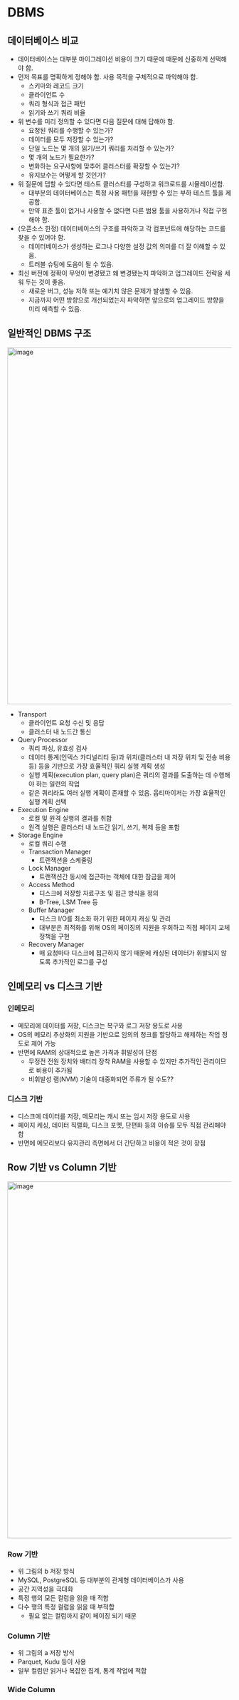 # DBMS

## 데이터베이스 비교

- 데이터베이스는 대부분 마이그레이션 비용이 크기 때문에 때문에 신중하게 선택해야 함.
- 먼저 목표를 명확하게 정해야 함. 사용 목적을 구체적으로 파악해야 함.
  - 스키마와 레코드 크기
  - 클라이언트 수
  - 쿼리 형식과 접근 패턴
  - 읽기와 쓰기 쿼리 비율
- 위 변수를 미리 정의할 수 있다면 다음 질문에 대해 답해야 함.
  - 요청된 쿼리를 수행할 수 있는가?
  - 데이터를 모두 저장할 수 있는가?
  - 단일 노드는 몇 개의 읽기/쓰기 쿼리를 처리할 수 있는가?
  - 몇 개의 노드가 필요한가?
  - 변화하는 요구사항에 맞추어 클러스터를 확장할 수 있는가?
  - 유지보수는 어떻게 할 것인가?
- 위 질문에 댑할 수 있다면 테스트 클러스터를 구성하고 워크로드를 시뮬레이션함.
  - 대부분의 데이터베이스는 특정 사용 패턴을 재현할 수 있는 부하 테스트 툴을 제공함.
  - 만약 표준 툴이 없거나 사용할 수 없다면 다른 범용 툴을 사용하거나 직접 구현해야 함.
- (오픈소스 한정) 데이터베이스의 구조를 파악하고 각 컴포넌트에 해당하는 코드를 찾을 수 있어야 함.
  - 데이터베이스가 생성하는 로그나 다양한 설정 값의 의미를 더 잘 이해할 수 있음.
  - 트러블 슈팅에 도움이 될 수 있음.
- 최신 버전에 정확이 무엇이 변경됐고 왜 변경됐는지 파악하고 업그레이드 전략을 세워 두는 것이 좋음.
  - 새로운 버그, 성능 저하 또는 예기치 않은 문제가 발생할 수 있음.
  - 지금까지 어떤 방향으로 개선되었는지 파악하면 앞으로의 업그레이드 방향을 미리 예측할 수 있음.

## 일반적인 DBMS 구조 

<img height="800" alt="image" src="https://user-images.githubusercontent.com/44857109/214763977-b9174d6c-a646-470d-83a1-8c5dd9ecc763.png">

- Transport
  - 클라이언트 요청 수신 및 응답
  - 클러스터 내 노드간 통신
- Query Processor
  - 쿼리 파싱, 유효성 검사
  - 데이터 통계(인덱스 카디널리티 등)과 위치(클러스터 내 저장 위치 및 전송 비용 등) 등을 기반으로 가장 효율적인 쿼리 실행 계획 생성
  - 실행 계획(execution plan, query plan)은 쿼리의 결과를 도출하는 데 수행해야 하는 일련의 작업
  - 같은 쿼리라도 여러 실행 게획이 존재할 수 있음. 옵티마이저는 가장 효율적인 실행 계획 선택 
- Execution Engine
  - 로컬 및 원격 실행의 결과를 취합
  - 원격 실행은 클러스터 내 노드간 읽기, 쓰기, 복제 등을 포함
- Storage Engine
  - 로컬 쿼리 수행
  - Transaction Manager
    - 트랜잭션을 스케줄링
  - Lock Manager
    - 트랜잭션간 동시에 접근하는 객체에 대한 잠금을 제어
  - Access Method
    - 디스크에 저장할 자료구조 및 접근 방식을 정의
    - B-Tree, LSM Tree 등 
  - Buffer Manager
    - 디스크 I/O를 최소화 하기 위한 페이지 캐싱 및 관리
    - 대부분은 최적화를 위해 OS의 페이징의 지원을 우회하고 직접 페이지 교체 정책을 구현
  - Recovery Manager
    - 매 요청마다 디스크에 접근하지 않기 때문에 캐싱된 데이터가 휘발되지 않도록 추가적인 로그를 구성

## 인메모리 vs 디스크 기반

### 인메모리

- 메모리에 데이터를 저장, 디스크는 복구와 로그 저장 용도로 사용
- OS의 메모리 추상화의 지원을 기반으로 임의의 청크를 할당하고 해제하는 작업 정도로 제어 가능
- 반면에 RAM의 상대적으로 높은 가격과 휘발성이 단점
  - 무정전 전원 장치와 배터리 장착 RAM을 사용할 수 있지만 추가적인 관리이므로 비용이 추가됨
  - 비휘발성 램(NVM) 기술이 대중화되면 주류가 될 수도??

### 디스크 기반

- 디스크에 데이터를 저장, 메모리는 캐시 또는 임시 저장 용도로 사용
- 페이지 케싱, 데이터 직렬화, 디스크 포멧, 단편화 등의 이슈를 모두 직접 관리해야 함
- 반면에 메모리보다 유지관리 측면에서 더 간단하고 비용이 적은 것이 장점

## Row 기반 vs Column 기반

<img width="800" alt="image" src="https://user-images.githubusercontent.com/44857109/214770470-c6d46d72-0be0-4732-98a2-5d85c11e14f9.png">

### Row 기반

- 위 그림의 b 저장 방식
- MySQL, PostgreSQL 등 대부분의 관계형 데이터베이스가 사용
- 공간 지역성을 극대화
- 특정 행의 모든 컬럼을 읽을 때 적함
- 다수 행의 특정 컬럼을 읽을 때 부적합
  - 필요 없는 컬럼까지 같이 페이징 되기 때문
  
### Column 기반

- 위 그림의 a 저장 방식
- Parquet, Kudu 등이 사용
- 일부 컬럼만 읽거나 복잡한 집계, 통계 작업에 적합

### Wide Column

